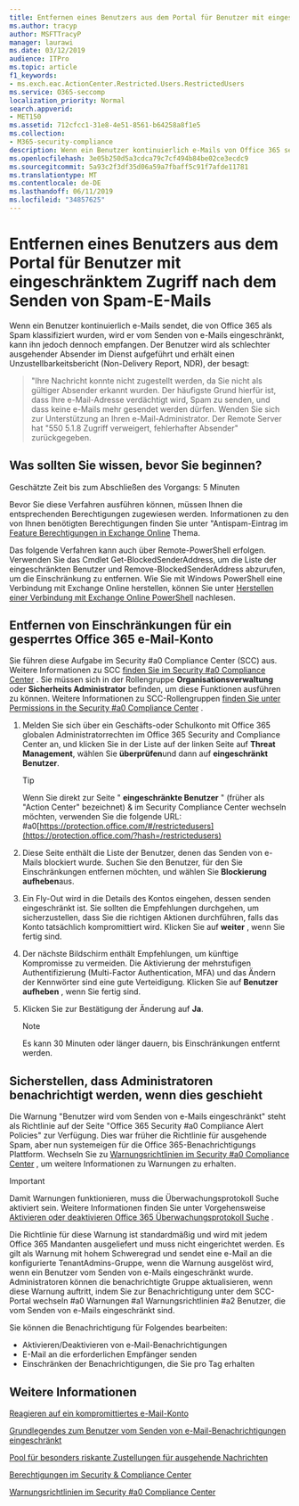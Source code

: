 ```yaml
---
title: Entfernen eines Benutzers aus dem Portal für Benutzer mit eingeschränktem Zugriff nach dem Senden von Spam-E-Mails
ms.author: tracyp
author: MSFTTracyP
manager: laurawi
ms.date: 03/12/2019
audience: ITPro
ms.topic: article
f1_keywords:
- ms.exch.eac.ActionCenter.Restricted.Users.RestrictedUsers
ms.service: O365-seccomp
localization_priority: Normal
search.appverid:
- MET150
ms.assetid: 712cfcc1-31e8-4e51-8561-b64258a8f1e5
ms.collection:
- M365-security-compliance
description: Wenn ein Benutzer kontinuierlich e-Mails von Office 365 sendet, die als Spam klassifiziert werden, wird er vom Senden weiterer Nachrichten eingeschränkt.
ms.openlocfilehash: 3e05b250d5a3cdca79c7cf494b84be02ce3ecdc9
ms.sourcegitcommit: 5a93c2f3df35d06a59a7fbaff5c91f7afde11781
ms.translationtype: MT
ms.contentlocale: de-DE
ms.lasthandoff: 06/11/2019
ms.locfileid: "34857625"
---
```

# <a name="removing-a-user-from-the-restricted-users-portal-after-sending-spam-email"></a>Entfernen eines Benutzers aus dem Portal für Benutzer mit eingeschränktem Zugriff nach dem Senden von Spam-E-Mails

Wenn ein Benutzer kontinuierlich e-Mails sendet, die von Office 365 als Spam klassifiziert wurden, wird er vom Senden von e-Mails eingeschränkt, kann ihn jedoch dennoch empfangen. Der Benutzer wird als schlechter ausgehender Absender im Dienst aufgeführt und erhält einen Unzustellbarkeitsbericht (Non-Delivery Report, NDR), der besagt:

> "Ihre Nachricht konnte nicht zugestellt werden, da Sie nicht als gültiger Absender erkannt wurden. Der häufigste Grund hierfür ist, dass Ihre e-Mail-Adresse verdächtigt wird, Spam zu senden, und dass keine e-Mails mehr gesendet werden dürfen.  Wenden Sie sich zur Unterstützung an Ihren e-Mail-Administrator. Der Remote Server hat "550 5.1.8 Zugriff verweigert, fehlerhafter Absender" zurückgegeben.

## <a name="what-do-you-need-to-know-before-you-begin"></a>Was sollten Sie wissen, bevor Sie beginnen?
<a name="sectionSection0"> </a>

Geschätzte Zeit bis zum Abschließen des Vorgangs: 5 Minuten
  
Bevor Sie diese Verfahren ausführen können, müssen Ihnen die entsprechenden Berechtigungen zugewiesen werden. Informationen zu den von Ihnen benötigten Berechtigungen finden Sie unter "Antispam-Eintrag im [Feature Berechtigungen in Exchange Online](http://technet.microsoft.com/library/15073ce1-0917-403b-8839-02a2ebc96e16.aspx) Thema.

Das folgende Verfahren kann auch über Remote-PowerShell erfolgen. Verwenden Sie das Cmdlet Get-BlockedSenderAddress, um die Liste der eingeschränkten Benutzer und Remove-BlockedSenderAddress abzurufen, um die Einschränkung zu entfernen. Wie Sie mit Windows PowerShell eine Verbindung mit Exchange Online herstellen, können Sie unter [Herstellen einer Verbindung mit Exchange Online PowerShell](https://go.microsoft.com/fwlink/p/?linkid=396554) nachlesen.

## <a name="remove-restrictions-for-a-blocked-office-365-email-account"></a>Entfernen von Einschränkungen für ein gesperrtes Office 365 e-Mail-Konto

Sie führen diese Aufgabe im Security #a0 Compliance Center (SCC) aus. Weitere Informationen zu SCC [finden Sie im Security #a0 Compliance Center](go-to-the-securitycompliance-center.md) . Sie müssen sich in der Rollengruppe **Organisationsverwaltung** oder **Sicherheits Administrator** befinden, um diese Funktionen ausführen zu können. Weitere Informationen zu SCC-Rollengruppen [finden Sie unter Permissions in the Security #a0 Compliance Center](permissions-in-the-security-and-compliance-center.md) .

1. Melden Sie sich über ein Geschäfts-oder Schulkonto mit Office 365 globalen Administratorrechten im Office 365 Security and Compliance Center an, und klicken Sie in der Liste auf der linken Seite auf **Threat Management**, wählen Sie **überprüfen**und dann auf **eingeschränkt Benutzer**.
    
    > [!TIP]
    > Wenn Sie direkt zur Seite " **eingeschränkte Benutzer** " (früher als "Action Center" bezeichnet) &amp; im Security Compliance Center wechseln möchten, verwenden Sie die folgende URL: #a0[https://protection.office.com/#/restrictedusers](https://protection.office.com/?hash=/restrictedusers)

2. Diese Seite enthält die Liste der Benutzer, denen das Senden von e-Mails blockiert wurde.  Suchen Sie den Benutzer, für den Sie Einschränkungen entfernen möchten, und wählen Sie **Blockierung aufheben**aus.

3. Ein Fly-Out wird in die Details des Kontos eingehen, dessen senden eingeschränkt ist. Sie sollten die Empfehlungen durchgehen, um sicherzustellen, dass Sie die richtigen Aktionen durchführen, falls das Konto tatsächlich kompromittiert wird. Klicken Sie auf **weiter** , wenn Sie fertig sind.

4. Der nächste Bildschirm enthält Empfehlungen, um künftige Kompromisse zu vermeiden. Die Aktivierung der mehrstufigen Authentifizierung (Multi-Factor Authentication, MFA) und das Ändern der Kennwörter sind eine gute Verteidigung. Klicken Sie auf **Benutzer aufheben** , wenn Sie fertig sind.

5. Klicken Sie zur Bestätigung der Änderung auf **Ja**.

    > [!NOTE]
    > Es kann 30 Minuten oder länger dauern, bis Einschränkungen entfernt werden. 

## <a name="making-sure-admins-are-alerted-when-this-happens"></a>Sicherstellen, dass Administratoren benachrichtigt werden, wenn dies geschieht

Die Warnung "Benutzer wird vom Senden von e-Mails eingeschränkt" steht als Richtlinie auf der Seite "Office 365 Security #a0 Compliance Alert Policies" zur Verfügung. Dies war früher die Richtlinie für ausgehende Spam, aber nun systemeigen für die Office 365-Benachrichtigungs Plattform. Wechseln Sie zu [Warnungsrichtlinien im Security #a0 Compliance Center](alert-policies.md) , um weitere Informationen zu Warnungen zu erhalten.

> [!IMPORTANT]
> Damit Warnungen funktionieren, muss die Überwachungsprotokoll Suche aktiviert sein. Weitere Informationen finden Sie unter Vorgehensweise [Aktivieren oder deaktivieren Office 365 Überwachungsprotokoll Suche](turn-audit-log-search-on-or-off.md) .

Die Richtlinie für diese Warnung ist standardmäßig und wird mit jedem Office 365 Mandanten ausgeliefert und muss nicht eingerichtet werden. Es gilt als Warnung mit hohem Schweregrad und sendet eine e-Mail an die konfigurierte TenantAdmins-Gruppe, wenn die Warnung ausgelöst wird, wenn ein Benutzer vom Senden von e-Mails eingeschränkt wurde. Administratoren können die benachrichtigte Gruppe aktualisieren, wenn diese Warnung auftritt, indem Sie zur Benachrichtigung unter dem SCC-Portal wechseln #a0 Warnungen #a1 Warnungsrichtlinien #a2 Benutzer, die vom Senden von e-Mails eingeschränkt sind.

Sie können die Benachrichtigung für Folgendes bearbeiten:
- Aktivieren/Deaktivieren von e-Mail-Benachrichtigungen
- E-Mail an die erforderlichen Empfänger senden
- Einschränken der Benachrichtigungen, die Sie pro Tag erhalten

## <a name="for-more-information"></a>Weitere Informationen

[Reagieren auf ein kompromittiertes e-Mail-Konto](responding-to-a-compromised-email-account.md)

[Grundlegendes zum Benutzer vom Senden von e-Mail-Benachrichtigungen eingeschränkt](https://docs.microsoft.com/en-us/office365/securitycompliance/alert-policies)

[Pool für besonders riskante Zustellungen für ausgehende Nachrichten](high-risk-delivery-pool-for-outbound-messages.md)

[Berechtigungen im Security & Compliance Center](permissions-in-the-security-and-compliance-center.md)

[Warnungsrichtlinien im Security #a0 Compliance Center](https://docs.microsoft.com/en-us/office365/securitycompliance/alert-policies)
